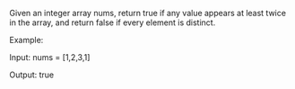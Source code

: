 <p>Given an integer array nums, return true if any value appears at least twice in the array, and return false if every element is distinct.</p>
<p>Example:</p>
<p>Input: nums = [1,2,3,1]</p>
<p>Output: true</p>
